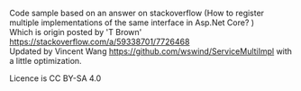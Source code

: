 Code sample based on an answer on stackoverflow (How to register multiple implementations of the same interface in Asp.Net Core? )   
Which is origin posted by 'T Brown' https://stackoverflow.com/a/59338701/7726468  
Updated by Vincent Wang https://github.com/wswind/ServiceMultiImpl with a little optimization.

Licence is CC BY-SA 4.0